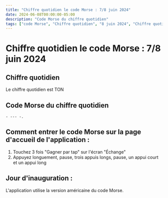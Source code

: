 ```yaml
---
title: "Chiffre quotidien le code Morse : 7/8 juin 2024"
date: 2024-06-08T00:00:00-05:00
description: "Code Morse du chiffre quotidien"
tags: ["code Morse", "Chiffre quotidien", "8 juin 2024", "Chiffre quotidien"]
---
```


# Chiffre quotidien le code Morse : 7/8 juin 2024

## Chiffre quotidien

Le chiffre quotidien est TON

## Code Morse du chiffre quotidien

```
- --- -.
```

## Comment entrer le code Morse sur la page d'accueil de l'application :

1. Touchez 3 fois "Gagner par tap" sur l'écran "Échange"
2. Appuyez longuement, pause, trois appuis longs, pause, un appui court et un appui long

## Jour d'inauguration :

L'application utilise la version américaine du code Morse.